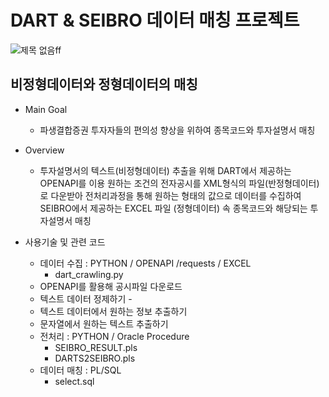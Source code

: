 # DART & SEIBRO 데이터 매칭 프로젝트
![제목 없음ff](https://user-images.githubusercontent.com/34561364/191533968-148c01c8-1dd3-451b-99d9-4844153cc54a.png)

## 비정형데이터와 정형데이터의 매칭
+ Main Goal
  + 파생결합증권 투자자들의 편의성 향상을 위하여 종목코드와 투자설명서 매칭
+ Overview
  + 투자설명서의 텍스트(비정형데이터) 추출을 위해 DART에서 제공하는 OPENAPI를 이용
  원하는 조건의 전자공시를  XML형식의 파일(반정형데이터)로 다운받아 전처리과정을 통해 원하는 형태의 값으로 데이터를 수집하여 
  SEIBRO에서 제공하는 EXCEL 파일 (정형데이터) 속 종목코드와 해당되는 투자설명서 매칭
  
+ 사용기술 및 관련 코드
  + 데이터 수집 : PYTHON / OPENAPI /requests / EXCEL
    + dart_crawling.py
  * OPENAPI를 활용해 공시파일 다운로드 
  * 텍스트 데이터 정제하기 -  
  * 텍스트 데이터에서 원하는 정보 추출하기 
  * 문자열에서 원하는 텍스트 추출하기
  + 전처리 : PYTHON / Oracle Procedure
    + SEIBRO_RESULT.pls
    + DARTS2SEIBRO.pls
  + 데이터 매칭 : PL/SQL 
    + select.sql
    
  


